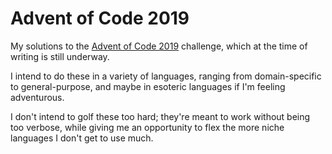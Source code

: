 # Advent of Code 2019

My solutions to the [Advent of Code 2019](https://adventofcode.com/) challenge,
which at the time of writing is still underway.

I intend to do these in a variety of languages, ranging from domain-specific to
general-purpose, and maybe in esoteric languages if I'm feeling adventurous.

I don't intend to golf these too hard; they're meant to work without being too
verbose, while giving me an opportunity to flex the more niche languages I don't
get to use much.
